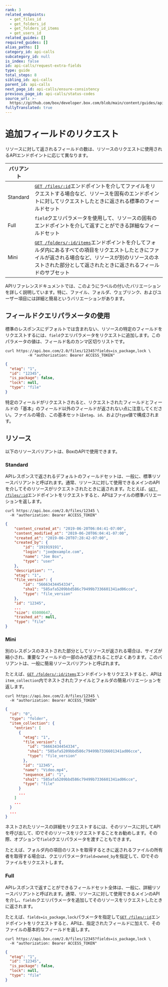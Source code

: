 ```yaml
---
rank: 3
related_endpoints:
  - get_files_id
  - get_folders_id
  - get_folders_id_items
  - get_users_id
related_guides: []
required_guides: []
alias_paths: []
category_id: api-calls
subcategory_id: null
is_index: false
id: api-calls/request-extra-fields
type: guide
total_steps: 8
sibling_id: api-calls
parent_id: api-calls
next_page_id: api-calls/ensure-consistency
previous_page_id: api-calls/status-codes
source_url: >-
  https://github.com/box/developer.box.com/blob/main/content/guides/api-calls/request-extra-fields.md
fullyTranslated: true
---
```

# 追加フィールドのリクエスト

リソースに対して返されるフィールドの数は、リソースのリクエストに使用されるAPIエンドポイントに応じて異なります。

<!-- markdownlint-disable line-length -->

| バリアント    |                                                                                                                                                            |
| -------- | ---------------------------------------------------------------------------------------------------------------------------------------------------------- |
| Standard | [`GET /files/:id`](endpoint://get_files_id)エンドポイントを介してファイルをリクエストする場合など、リソースを固有のエンドポイントに対してリクエストしたときに返される標準のフィールドセット                                        |
| Full     | `field`クエリパラメータを使用して、リソースの固有のエンドポイントを介して返すことができる詳細なフィールドセット                                                                                                |
| Mini     | [`GET /folders/:id/items`](endpoint://get_folders_id_items)エンドポイントを介してフォルダ内にあるすべての項目をリクエストしたときにファイルが返される場合など、リソースが別のリソースのネストされた部分として返されたときに返されるフィールドのサブセット |

<!-- markdownlint-enable line-length -->

APIリファレンスドキュメントでは、このようにラベルの付いたバリエーションを詳しく説明しています。特に、ファイル、フォルダ、ウェブリンク、およびユーザー項目には詳細と簡易というバリエーションがあります。

## フィールドクエリパラメータの使用

標準のレスポンスにデフォルトでは含まれない、リソースの特定のフィールドをリクエストするには、`field`クエリパラメータをリクエストに追加します。このパラメータの値は、フィールド名のカンマ区切りリストです。

```curl
curl https://api.box.com/2.0/files/12345?fields=is_package,lock \
          -H "authorization: Bearer ACCESS_TOKEN"

```

```json
{
  "etag": "1",
  "id": "12345",
  "is_package": false,
  "lock": null,
  "type": "file"
}

```

<Message type="notice">

特定のフィールドがリクエストされると、リクエストされたフィールドとフィールドの「基本」のフィールド以外のフィールドが返されない点に注意してください。ファイルの場合、この基本セットは`etag`、`id`、および`type`値で構成されます。

</Message>

## リソース

以下のリソースバリアントは、BoxのAPIで使用できます。

### Standard

APIレスポンスで返されるデフォルトのフィールドセットは、一般に、標準リソースバリアントと呼ばれます。通常、リソースに対して使用できるメインのAPIを介してそのリソースがリクエストされたときに返されます。たとえば、[`GET /files/:id`](endpoint://get_files_id)エンドポイントをリクエストすると、APIはファイルの標準バリエーションを返します。

```curl
curl https://api.box.com/2.0/files/12345 \
  -H "authorization: Bearer ACCESS_TOKEN"

```

```json
{
    "content_created_at": "2019-06-20T06:04:41-07:00",
    "content_modified_at": "2019-06-20T06:04:41-07:00",
    "created_at": "2019-06-20T07:28:42-07:00",
    "created_by": {
        "id": "191919191",
        "login": "joe@example.com",
        "name": "Joe Box",
        "type": "user"
    },
    "description": "",
    "etag": "1",
    "file_version": {
        "id": "56663434454334",
        "sha1": "585afa5209bbd586c79499b7336601341ad06cce",
        "type": "file_version"
    },
    "id": "12345",
    ...
    "size": 65000647,
    "trashed_at": null,
    "type": "file"
}

```

### Mini

別のレスポンスのネストされた部分としてリソースが返される場合は、サイズが縮小され、重要なフィールドの一部のみが返されることがよくあります。このバリアントは、一般に簡易リソースバリアントと呼ばれます。

たとえば、[`GET /folders/:id/items`](endpoint://get_folders_id_items)エンドポイントをリクエストすると、APIは`item_collection`内でネストされたファイルとフォルダの簡易バリエーションを返します。

```curl
curl https://api.box.com/2.0/files/12345 \
  -H "authorization: Bearer ACCESS_TOKEN"

```

```json
{
  "id": "0",
  "type": "folder",
  "item_collection": {
    "entries": [
      {
        "etag": "1",
        "file_version": {
          "id": "56663434454334",
          "sha1": "585afa5209bbd586c79499b7336601341ad06cce",
          "type": "file_version"
        },
        "id": "12345",
        "name": "Video.mp4",
        "sequence_id": "1",
        "sha1": "585afa5209bbd586c79499b7336601341ad06cce",
        "type": "file"
      }
      ...
    ]
    ...
  }
  ...
}

```

<Message type="notice">

ネストされたリソースの詳細をリクエストするには、そのリソースに対してAPIを呼び出して、IDでそのリソースをリクエストすることをお勧めします。その際、オプションで`field`クエリパラメータを渡すこともできます。

たとえば、フォルダ内の項目のリストを取得するときに返されるファイルの所有者を取得する場合は、クエリパラメータ`field=owned_by`を指定して、IDでそのファイルをリクエストします。

</Message>

### Full

APIレスポンスで返すことができるフィールドセット全体は、一般に、詳細リソースバリアントと呼ばれます。通常、リソースに対して使用できるメインのAPIを介し、`fields`クエリパラメータを追加してそのリソースをリクエストしたときに返されます。

たとえば、`fields=is_package,lock`パラメータを指定して[`GET /files/:id`](endpoint://get_files_id)エンドポイントをリクエストすると、APIは、指定されたフィールドに加えて、そのファイルの基本的なフィールドを返します。

```curl
curl https://api.box.com/2.0/files/12345?fields=is_package,lock \
  -H "authorization: Bearer ACCESS_TOKEN"

```

```json
{
  "etag": "1",
  "id": "12345",
  "is_package": false,
  "lock": null,
  "type": "file"
}

```
